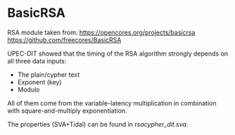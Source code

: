 # BasicRSA

RSA module taken from:
https://opencores.org/projects/basicrsa
https://github.com/freecores/BasicRSA


UPEC-DIT showed that the timing of the RSA algorithm strongly depends on all three data inputs:
 - The plain/cypher text
 - Exponent (key)
 - Modulo

All of them come from the variable-latency multiplication in combination with square-and-multiply exponentiation.

The properties (SVA+Tidal) can be found in _rsacypher_dit.sva_.
